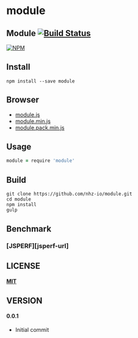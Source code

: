 # module

## Module [![Build Status][travis-image]][travis-url]
[![NPM][npm-image]][npm-url]

## Install
```
npm install --save module
```

## Browser
* [module.js][dist-browser-js-url]
* [module.min.js][min-dist-browser-js-url]
* [module.pack.min.js][pack-min-dist-browser-js-url]

## Usage

```coffeescript
module = require 'module'
```

## Build
```
git clone https://github.com/nhz-io/module.git
cd module
npm install
gulp
```

## Benchmark
###  [JSPERF][jsperf-url]

LICENSE
-------
#### [MIT](LICENSE)

VERSION
-------
#### 0.0.1
* Initial commit

[travis-image]: https://travis-ci.org/nhz-io/module.svg
[travis-url]: https://travis-ci.org/nhz-io/module

[npm-image]: https://nodei.co/npm/module
[npm-url]: https://nodei.co/npm/module

[dist-browser-js-url]: https://github.com/nhz-io/module.js
[min-dist-browser-js-url]: https://github.com/nhz-io/module.min.js
[pack-min-dist-browser-js-url]: https://github.com/nhz-io/module.pack.min.js
